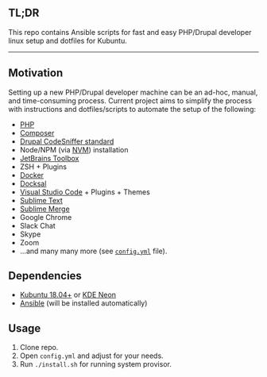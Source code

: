 ## TL;DR

This repo contains Ansible scripts for fast and easy PHP/Drupal developer linux setup and dotfiles for Kubuntu. 

---

## Motivation
Setting up a new PHP/Drupal developer machine can be an ad-hoc, manual, and time-consuming process. Current project aims to simplify the process with instructions and dotfiles/scripts to automate the setup of the following:

- [PHP](https://www.php.net/)
- [Composer](https://getcomposer.org/)
- [Drupal CodeSniffer standard](https://git.drupalcode.org/project/coder/tree/8.x-3.x/coder_sniffer)
- Node/NPM (via [NVM](https://github.com/nvm-sh/nvm)) installation
- [JetBrains Toolbox](https://www.jetbrains.com/toolbox-app/)
- ZSH + Plugins
- [Docker](https://www.docker.com/)
- [Docksal](https://docksal.io/)
- [Visual Studio Code](https://code.visualstudio.com/) + Plugins + Themes
- [Sublime Text](https://www.sublimetext.com/)
- [Sublime Merge](https://www.sublimemerge.com/)
- Google Chrome
- Slack Chat
- Skype
- Zoom
- ...and many many more (see [`config.yml`](config.yml) file).

## Dependencies
- [Kubuntu 18.04+](https://kubuntu.org/) or [KDE Neon](https://neon.kde.org/)
- [Ansible](https://www.ansible.com/) (will be installed automatically)

## Usage

1. Clone repo.
2. Open `config.yml` and adjust for your needs.
3. Run `./install.sh` for running system provisor.
